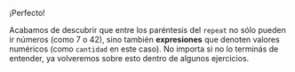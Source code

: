 ¡Perfecto!

Acabamos de descubrir que entre los paréntesis del `repeat` no sólo pueden ir números (como 7 o 42), sino también **expresiones** que denoten valores numéricos (como `cantidad` en este caso). No importa si no lo terminás de entender, ya volveremos sobre esto dentro de algunos ejercicios.